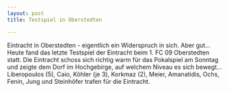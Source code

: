 ```yaml
---
layout: post
title: Testspiel in Oberstedten

---
```


Eintracht in Oberstedten - eigentlich ein Widerspruch in sich. Aber gut... Heute fand das letzte Testspiel der Eintracht beim 1. FC 09 Oberstedten statt. Die Eintracht schoss sich richtig warm für das Pokalspiel am Sonntag und zeigte dem Dorf im Hochgebirge, auf welchem Niveau es sich bewegt... Liberopoulos (5), Caio, Köhler (je 3), Korkmaz (2), Meier, Amanatidis, Ochs, Fenin, Jung und Steinhöfer trafen für die Eintracht.


